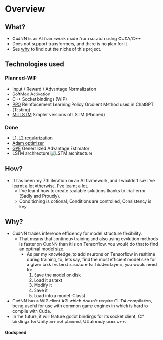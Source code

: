 # Overview
## What?

* CudNN is an AI framework made from scratch using CUDA/C++
* Does not support transformers, and there is no plan for it.
* See [why](#why) to find out the niche of this project.

## Technologies used
### Planned-WIP
 - Input / Reward / Advantage Normalization
 - SoftMax Activation
 - C++ Socket bindings (WIP)
 - [PPO](https://arxiv.org/abs/1707.06347) Reinforcement Learning Policy Gradient Method used in ChatGPT (Testing)
 - [MinLSTM](https://arxiv.org/abs/2410.01201) Simpler versions of LSTM (Planned)

### Done
 - [L1, L2 regularization](https://developers.google.com/machine-learning/glossary#l1-loss)
 - [Adam optimizer](https://arxiv.org/abs/1412.6980)
 - [GAE](https://arxiv.org/abs/1506.02438) Generalized Advantage Estimator
 - LSTM architecture
	![LSTM architecture](https://i.sstatic.net/RHNrZ.jpg) 

## How?
* It has been my 7th iteration on an AI framework, and I wouldn't say I've learnt a lot otherwise, I've learnt a lot.
	* I've learnt how to create scalable solutions thanks to trial-error (Sadly and Proudly).
	* Conditioning is optional, Conditions are controlled, Consistency is key.

## Why?
* CudNN trades inference efficiency for model structure flexibility.
	* That means that continous training and also using evolution methods is faster on CudNN than it is on Tensorflow, you would do that to find an optimal model size.
		* As per my knowledge, to add neurons on Tensorflow in realtime during training, to, lets say, find the most efficient model size for a given task i.e. best structure for hidden layers, you would need to:
    		1. Save the model on disk
    		2. Load it as text
    		4. Modify it
    		5. Save it
    		6. Load into a model (Class).
* CudNN has a WIP client API which doesn't require CUDA compilation, being useful for use with common game engines in which is hard to compile with Cuda.
* In the future, it will feature godot bindings for its socket client, C# bindings for Unity are not planned, UE already uses c++.

#### Godspeed

